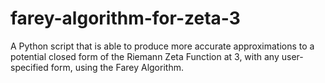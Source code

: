 # farey-algorithm-for-zeta-3
A Python script that is able to produce more accurate approximations to a potential closed form of the Riemann Zeta Function at 3, with any user-specified form, using the Farey Algorithm.
